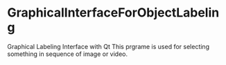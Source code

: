 # GraphicalInterfaceForObjectLabeling
Graphical Labeling Interface with Qt
This prgrame is used for selecting something in sequence of image or video.
